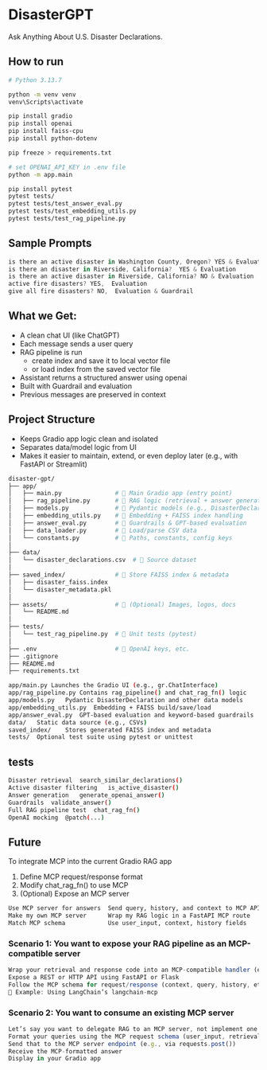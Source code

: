 
#  DisasterGPT 

Ask Anything About U.S. Disaster Declarations.

## How to run 
```bash
# Python 3.13.7

python -m venv venv
venv\Scripts\activate 

pip install gradio
pip install openai
pip install faiss-cpu
pip install python-dotenv

pip freeze > requirements.txt

# set OPENAI_API_KEY in .env file
python -m app.main

pip install pytest
pytest tests/
pytest tests/test_answer_eval.py
pytest tests/test_embedding_utils.py
pytest tests/test_rag_pipeline.py
```

## Sample Prompts
```js
is there an active disaster in Washington County, Oregon? YES & Evaluation
is there an disaster in Riverside, California?  YES & Evaluation
is there an active disaster in Riverside, California? NO & Evaluation
active fire disasters? YES,  Evaluation
give all fire disasters? NO,  Evaluation & Guardrail
```

## What we Get:
- A clean chat UI (like ChatGPT)
- Each message sends a user query
- RAG pipeline is run
    - create index and save it to local vector file
    - or load index from the saved vector file
- Assistant returns a structured answer using openai
- Built with Guardrail and evaluation
- Previous messages are preserved in context

## Project Structure
- Keeps Gradio app logic clean and isolated
- Separates data/model logic from UI
- Makes it easier to maintain, extend, or even deploy later (e.g., with FastAPI or Streamlit)

```bash
disaster-gpt/
├── app/
│   ├── main.py               # 🔹 Main Gradio app (entry point)
│   ├── rag_pipeline.py       # 🔹 RAG logic (retrieval + answer generation) 
│   ├── models.py             # 🔹 Pydantic models (e.g., DisasterDeclaration)
│   ├── embedding_utils.py    # 🔹 Embedding + FAISS index handling
│   ├── answer_eval.py        # 🔹 Guardrails & GPT-based evaluation
│   ├── data_loader.py        # 🔹 Load/parse CSV data
│   └── constants.py          # 🔹 Paths, constants, config keys
│
├── data/
│   └── disaster_declarations.csv  # 🔹 Source dataset
│
├── saved_index/              # 🔹 Store FAISS index & metadata
│   ├── disaster_faiss.index
│   └── disaster_metadata.pkl
│
├── assets/                   # 🔹 (Optional) Images, logos, docs
│   └── README.md
│
├── tests/
│   └── test_rag_pipeline.py  # 🔹 Unit tests (pytest)
│
├── .env                      # 🔹 OpenAI keys, etc.
├── .gitignore
├── README.md
├── requirements.txt

app/main.py	Launches the Gradio UI (e.g., gr.ChatInterface)
app/rag_pipeline.py	Contains rag_pipeline() and chat_rag_fn() logic
app/models.py	Pydantic DisasterDeclaration and other data models
app/embedding_utils.py	Embedding + FAISS build/save/load
app/answer_eval.py	GPT-based evaluation and keyword-based guardrails
data/	Static data source (e.g., CSVs)
saved_index/	Stores generated FAISS index and metadata
tests/	Optional test suite using pytest or unittest
```

## tests
```bash
Disaster retrieval	search_similar_declarations()
Active disaster filtering	is_active_disaster()
Answer generation	generate_openai_answer()
Guardrails	validate_answer()
Full RAG pipeline test	chat_rag_fn()
OpenAI mocking	@patch(...)
```

## Future

To integrate MCP into the current Gradio RAG app
1. Define MCP request/response format
2. Modify chat_rag_fn() to use MCP
3. (Optional) Expose an MCP server
```bash
Use MCP server for answers	Send query, history, and context to MCP API
Make my own MCP server	    Wrap my RAG logic in a FastAPI MCP route
Match MCP schema	        Use user_input, context, history fields
```

### Scenario 1: You want to expose your RAG pipeline as an MCP-compatible server
```js
Wrap your retrieval and response code into an MCP-compatible handler (e.g., using LangChain's MCP tools)
Expose a REST or HTTP API using FastAPI or Flask
Follow the MCP schema for request/response (context, query, history, etc.)
🧱 Example: Using LangChain’s langchain-mcp
```

### Scenario 2: You want to consume an existing MCP server
```js
Let’s say you want to delegate RAG to an MCP server, not implement one.
Format your queries using the MCP request schema (user_input, retrieval_context, history, etc.)
Send that to the MCP server endpoint (e.g., via requests.post())
Receive the MCP-formatted answer
Display in your Gradio app
```